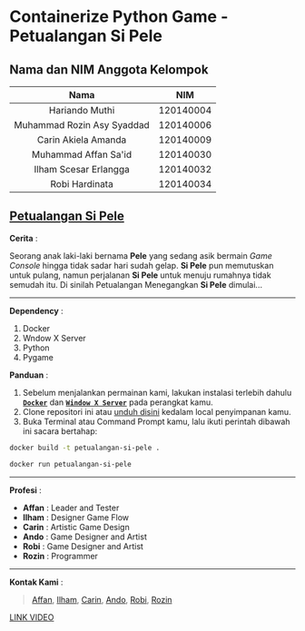 Containerize Python Game - Petualangan Si Pele
=================================

## Nama dan NIM Anggota Kelompok
| Nama | NIM |
| :---: | :---: |
| Hariando Muthi              | 120140004 |
| Muhammad Rozin Asy Syaddad  | 120140006 |
| Carin Akiela Amanda         | 120140009 |
| Muhammad Affan Sa'id        | 120140030 |
| Ilham Scesar Erlangga       | 120140032 |
| Robi Hardinata              | 120140034 |

[Petualangan Si Pele]([https://github.com/MRozinAsySyaddad/Tugas-Besar-PBO-RB-Sepele-Squad](https://github.com/MRozinAsySyaddad/Containerize-Python-Game_Petualangan-Si-Pele))
---------------------
**Cerita** :

Seorang anak laki-laki bernama **Pele** yang sedang asik bermain *Game Console* hingga tidak sadar hari sudah gelap. **Si Pele** pun memutuskan untuk pulang, namun perjalanan **Si Pele** untuk menuju rumahnya tidak semudah itu. Di sinilah Petualangan Menegangkan **Si Pele** dimulai...

***

**Dependency** :
1. Docker
2. Wndow X Server
3. Python
4. Pygame

**Panduan** :

1. Sebelum menjalankan permainan kami, lakukan instalasi terlebih dahulu [**`Docker`**](https://www.docker.com/products/docker-desktop/) dan [**`Window X Server`**](https://sourceforge.net/projects/vcxsrv/) pada perangkat kamu.
2. Clone repositori ini atau [unduh disini](https://github.com/MRozinAsySyaddad/Containerize-Python-Game_Petualangan-Si-Pele/archive/refs/heads/main.zip) kedalam local penyimpanan kamu.
3. Buka Terminal atau Command Prompt kamu, lalu ikuti perintah dibawah ini sacara bertahap:
``` bash
docker build -t petualangan-si-pele .

docker run petualangan-si-pele
```
***

**Profesi** :

* **Affan**   : Leader and Tester
* **Ilham**   : Designer Game Flow
* **Carin**   : Artistic Game Design
* **Ando**    : Game Designer and Artist
* **Robi**    : Game Designer and Artist
* **Rozin**   : Programmer

***

**Kontak Kami** :

> [Affan](https://instagram.com/m.affan.said/), [Ilham](https://instagram.com/ilhamscesar99/), [Carin](https://instagram.com/carinakielaaa/), [Ando](https://www.instagram.com/hariando7/), [Robi](https://www.instagram.com/robihardinata/), [Rozin](https://www.instagram.com/rozinnnnn_/)

[LINK VIDEO]()
